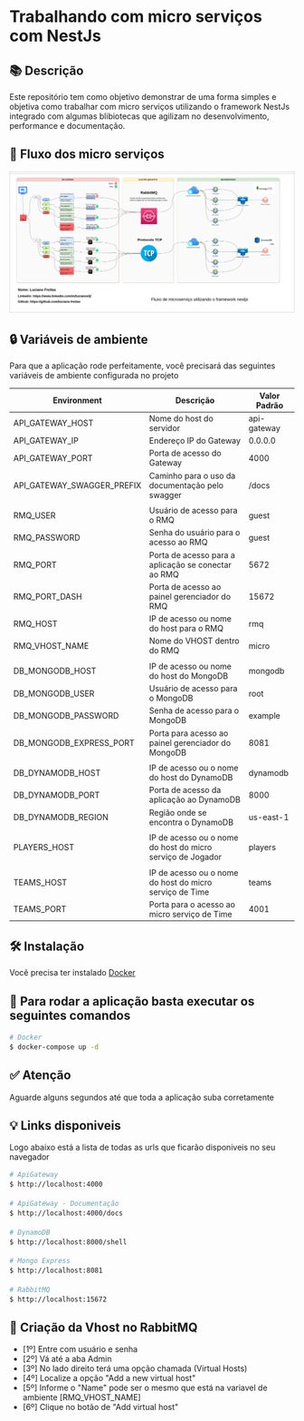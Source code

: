 # Trabalhando com micro serviços com NestJs

## 📚 Descrição

Este repositório tem como objetivo demonstrar de uma forma simples e objetiva como trabalhar com micro serviços utilizando o framework NestJs integrado com algumas blibiotecas que agilizam no desenvolvimento, performance e documentação.


## 🎯 Fluxo dos micro serviços
![Alt text](/Diagram_nestjs.png "Fluxo do projeto")

## 🔒 Variáveis de ambiente

Para que a aplicação rode perfeitamente, você precisará das seguintes variáveis de ambiente configurada no projeto

| Environment                 | Descrição                                                   | Valor Padrão |
|-----------------------------|-------------------------------------------------------------|--------------|
|API_GATEWAY_HOST             | Nome do host do servidor                                    | api-gateway  |
|API_GATEWAY_IP               | Endereço IP do Gateway                                      | 0.0.0.0      |
|API_GATEWAY_PORT             | Porta de acesso do Gateway                                  | 4000         |
|API_GATEWAY_SWAGGER_PREFIX   | Caminho para o uso da documentação pelo swagger             | /docs        |
|                             |                                                             |              |
|RMQ_USER                     | Usuário de acesso para o RMQ                                | guest        |
|RMQ_PASSWORD                 | Senha do usuário para o acesso ao RMQ                       | guest        |
|RMQ_PORT                     | Porta de acesso para a aplicação se conectar ao RMQ         | 5672         |
|RMQ_PORT_DASH                | Porta de acesso ao painel gerenciador do RMQ                | 15672        |
|RMQ_HOST                     | IP de acesso ou nome do host para o RMQ                     | rmq          |
|RMQ_VHOST_NAME               | Nome do VHOST dentro do RMQ                                 | micro        |
|                             |                                                             |              |
|DB_MONGODB_HOST              | IP de acesso ou nome do host do MongoDB                     | mongodb      |
|DB_MONGODB_USER              | Usuário de acesso para o MongoDB                            | root         |
|DB_MONGODB_PASSWORD          | Senha de acesso para o MongoDB                              | example      |
|DB_MONGODB_EXPRESS_PORT      | Porta para acesso ao painel gerenciador do MongoDB          | 8081         |
|                             |                                                             |              |
|DB_DYNAMODB_HOST             | IP de acesso ou o nome do host do DynamoDB                  | dynamodb     |
|DB_DYNAMODB_PORT             | Porta de acesso da aplicação ao DynamoDB                    | 8000         |
|DB_DYNAMODB_REGION           | Região onde se encontra o DynamoDB                          | us-east-1    |
|                             |                                                             |              |
|PLAYERS_HOST                 | IP de acesso ou o nome do host do micro serviço de Jogador  | players      |
|                             |                                                             |              |
|TEAMS_HOST                   | IP de acesso ou o nome do host do micro serviço de Time     | teams        |
|TEAMS_PORT                   | Porta para o acesso ao micro serviço de Time                | 4001         |

## 🛠️ Instalação

Você precisa ter instalado 
[Docker](https://www.docker.com/)


## 🏃 Para rodar a aplicação basta executar os seguintes comandos

```bash
# Docker
$ docker-compose up -d
```

## ✅ Atenção
Aguarde alguns segundos até que toda a aplicação suba corretamente

## 💡 Links disponiveis

Logo abaixo está a lista de todas as urls que ficarão disponiveis no seu navegador

```bash
# ApiGateway 
$ http://localhost:4000

# ApiGateway - Documentação
$ http://localhost:4000/docs

# DynamoDB 
$ http://localhost:8000/shell

# Mongo Express 
$ http://localhost:8081

# RabbitMQ
$ http://localhost:15672
```

## 🔦 Criação da Vhost no RabbitMQ

- [1º] Entre com usuário e senha
- [2º] Vá até a aba Admin
- [3º] No lado direito terá uma opção chamada (Virtual Hosts)
- [4º] Localize a opção "Add a new virtual host"
- [5º] Informe o "Name" pode ser o mesmo que está na variavel de ambiente [RMQ_VHOST_NAME]
- [6º] Clique no botão de "Add virtual host"